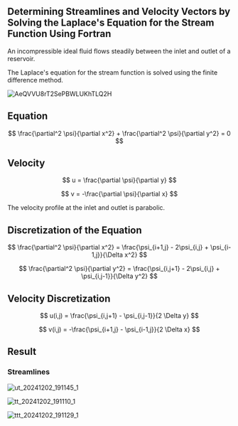 ## Determining Streamlines and Velocity Vectors by Solving the Laplace's Equation for the Stream Function Using Fortran

An incompressible ideal fluid flows steadily between the inlet and outlet of a reservoir.

The Laplace's equation for the stream function is solved using the finite difference method.

![AeQVVU8rT2SePBWLUKhTLQ2H](https://github.com/user-attachments/assets/ee7dafc4-906e-4013-bd58-2a1be92fe01e)

## Equation

$$ \frac{\partial^2 \psi}{\partial x^2} + \frac{\partial^2 \psi}{\partial y^2} = 0 $$

## Velocity

$$ u = \frac{\partial \psi}{\partial y} $$

$$ v = -\frac{\partial \psi}{\partial x} $$

The velocity profile at the inlet and outlet is parabolic.

## Discretization of the Equation

$$
\frac{\partial^2 \psi}{\partial x^2} = \frac{\psi_{i+1,j} - 2\psi_{i,j} + \psi_{i-1,j}}{\Delta x^2}
$$

$$
\frac{\partial^2 \psi}{\partial y^2} = \frac{\psi_{i,j+1} - 2\psi_{i,j} + \psi_{i,j-1}}{\Delta y^2}
$$

## Velocity Discretization

$$
u(i,j) = \frac{\psi_{i,j+1} - \psi_{i,j-1}}{2 \Delta y}
$$

$$
v(i,j) = -\frac{\psi_{i+1,j} - \psi_{i-1,j}}{2 \Delta x}
$$

## Result

### Streamlines

![ut_20241202_191145_1](https://github.com/user-attachments/assets/a4e6a8f0-646e-4bc0-b276-de0ecf52dded)

![tt_20241202_191110_1](https://github.com/user-attachments/assets/55acc4b8-ceca-41b5-a568-c81d8ce8bfbd)

![ttt_20241202_191129_1](https://github.com/user-attachments/assets/4f0bc761-95d1-4b26-b2ad-597509b8103a) 
